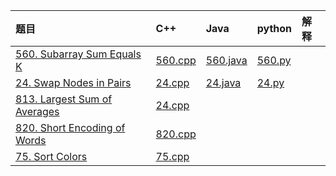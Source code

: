 |题目|C++|Java|python|解释|
| :---------- | :---------- | :---------- | :---------- | :----------
|[560. Subarray Sum Equals K](https://leetcode.com/problems/subarray-sum-equals-k/description/)|[560.cpp](/C++/560.cpp)|[560.java](/java/560.java)|[560.py](/py/560.py)|
|[24. Swap Nodes in Pairs](https://leetcode.com/problems/swap-nodes-in-pairs/description/)|[24.cpp](/C++/24.cpp)|[24.java](/java/24.java)|[24.py](/py/24.py)|
|[813. Largest Sum of Averages](https://leetcode.com/problems/largest-sum-of-averages/description/)|[24.cpp](/C++/813.cpp)|
|[820. Short Encoding of Words](https://leetcode.com/problems/short-encoding-of-words/description/)|[820.cpp](/C++/820.cpp)|
|[75. Sort Colors](https://leetcode.com/problems/sort-colors/description/)|[75.cpp](/C++/75.cpp)|
